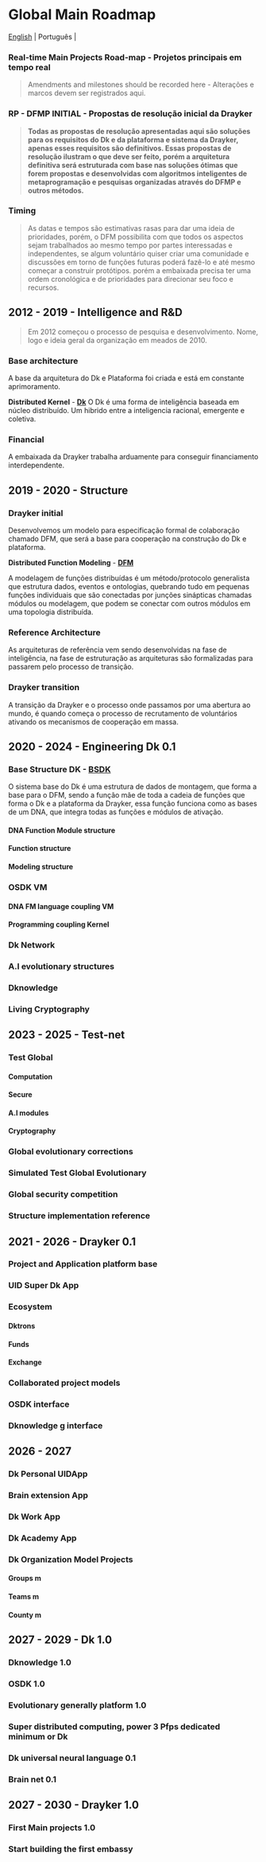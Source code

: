 # Global Main Roadmap

[English](./global-main-roadmap.md) | Português | 

### Real-time Main Projects Road-map - Projetos principais em tempo real

> Amendments and milestones should be recorded here - Alterações e marcos devem ser registrados aqui.

### RP - DFMP INITIAL - Propostas de resolução inicial da Drayker
> **Todas as propostas de resolução apresentadas aqui são soluções para os requisitos do Dk e da plataforma e sistema da Drayker, apenas esses requisitos são definitivos. Essas propostas de resolução ilustram o que deve ser feito, porém a arquitetura definitiva será estruturada com base nas soluções ótimas que forem propostas e desenvolvidas com algoritmos inteligentes de metaprogramação e pesquisas organizadas através do DFMP e outros métodos.**

### Timing 
> As datas e tempos são estimativas rasas para dar uma ideia de prioridades, porém, o DFM possibilita com que todos os aspectos sejam trabalhados ao mesmo tempo por partes interessadas e independentes, se algum voluntário quiser criar uma comunidade e discussões em torno de funções futuras poderá fazê-lo e até mesmo começar a construir protótipos. porém a embaixada precisa ter uma ordem cronológica e de prioridades para direcionar seu foco e recursos. 

## 2012 - 2019 - Intelligence and R&D

> Em 2012 começou o processo de pesquisa e desenvolvimento. Nome, logo e ideia geral da organização em meados de 2010.

### Base architecture
A base da arquitetura do Dk e Plataforma foi criada e está em constante aprimoramento.

**Distributed Kernel** - [**Dk**](https://github.com/draykerdk/DK) 
O Dk é uma forma de inteligência baseada em núcleo distribuído. Um hibrido entre a inteligencia racional, emergente e coletiva.  

### Financial

A embaixada da Drayker trabalha arduamente para conseguir financiamento interdependente. 

## 2019 - 2020 -  Structure 

### Drayker initial

Desenvolvemos um modelo para especificação formal de colaboração chamado DFM, que será a base para cooperação na construção do Dk e plataforma.

**Distributed Function Modeling** - [**DFM**](https://github.com/draykerdk/DFMP)

A modelagem de funções distribuídas é um método/protocolo generalista que estrutura dados, eventos e ontologias, quebrando tudo em pequenas funções individuais que são conectadas por junções sinápticas chamadas módulos ou modelagem, que podem se conectar com outros módulos em uma topologia distribuída. 

### Reference Architecture
As arquiteturas de referência vem sendo desenvolvidas na fase de inteligência, na fase de estruturação as arquiteturas são formalizadas para passarem pelo processo de transição.

### Drayker transition
A transição da Drayker e o processo onde passamos por uma abertura ao mundo, é quando começa o processo de recrutamento de voluntários ativando os mecanismos de cooperação em massa.


## 2020 - 2024 - Engineering  Dk 0.1
### Base Structure DK - [BSDK](https://github.com/draykerdk/bsdk) 

O sistema base do Dk é uma estrutura de dados de montagem, que forma a base para o DFM, sendo a função mãe de toda a cadeia de funções que forma o Dk e a plataforma da Drayker, essa função funciona como as bases de um DNA, que integra todas as funções e módulos de ativação. 

#### DNA Function Module structure
#### Function structure
#### Modeling structure 
### OSDK VM 
#### DNA FM language coupling VM
#### Programming coupling Kernel 
### Dk Network 
### A.I evolutionary structures
### Dknowledge 
### Living Cryptography 


## 2023 - 2025 - Test-net
### Test Global
#### Computation
#### Secure
#### A.I modules 
#### Cryptography 
### Global evolutionary corrections
### Simulated Test Global Evolutionary
### Global security competition 
### Structure implementation reference 

## 2021 - 2026 - Drayker 0.1
### Project and Application platform base 
### UID Super Dk App 
### Ecosystem 
#### Dktrons
#### Funds 
#### Exchange
### Collaborated project models   
### OSDK interface
### Dknowledge g interface

## 2026 - 2027
### Dk Personal UIDApp
### Brain extension App
### Dk Work App 
### Dk Academy App 
### Dk Organization Model Projects 
#### Groups m
#### Teams m 
#### County m 

## 2027 - 2029 - Dk 1.0
### Dknowledge 1.0
### OSDK 1.0
### Evolutionary generally platform 1.0
### Super distributed computing, power 3 Pfps dedicated minimum or Dk
### Dk universal neural language 0.1
### Brain net 0.1

## 2027 - 2030 - Drayker 1.0
### First Main projects 1.0 
### Start building the first embassy





